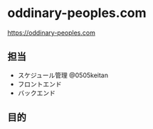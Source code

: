 # oddinary-peoples.com
https://oddinary-peoples.com

## 担当
- スケジュール管理 @0505keitan
- フロントエンド 
- バックエンド 

## 目的
